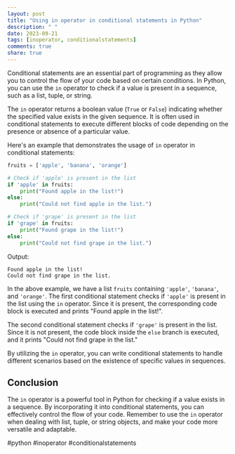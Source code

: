 ```yaml
---
layout: post
title: "Using in operator in conditional statements in Python"
description: " "
date: 2023-09-21
tags: [inoperator, conditionalstatements]
comments: true
share: true
---
```


Conditional statements are an essential part of programming as they allow you to control the flow of your code based on certain conditions. In Python, you can use the `in` operator to check if a value is present in a sequence, such as a list, tuple, or string. 

The `in` operator returns a boolean value (`True` or `False`) indicating whether the specified value exists in the given sequence. It is often used in conditional statements to execute different blocks of code depending on the presence or absence of a particular value.

Here's an example that demonstrates the usage of `in` operator in conditional statements:

```python
fruits = ['apple', 'banana', 'orange']

# Check if 'apple' is present in the list
if 'apple' in fruits:
    print("Found apple in the list!")
else:
    print("Could not find apple in the list.")

# Check if 'grape' is present in the list
if 'grape' in fruits:
    print("Found grape in the list!")
else:
    print("Could not find grape in the list.")
```

Output:
```
Found apple in the list!
Could not find grape in the list.
```

In the above example, we have a list `fruits` containing `'apple'`, `'banana'`, and `'orange'`. The first conditional statement checks if `'apple'` is present in the list using the `in` operator. Since it is present, the corresponding code block is executed and prints "Found apple in the list!".

The second conditional statement checks if `'grape'` is present in the list. Since it is not present, the code block inside the `else` branch is executed, and it prints "Could not find grape in the list."

By utilizing the `in` operator, you can write conditional statements to handle different scenarios based on the existence of specific values in sequences.

## Conclusion

The `in` operator is a powerful tool in Python for checking if a value exists in a sequence. By incorporating it into conditional statements, you can effectively control the flow of your code. Remember to use the `in` operator when dealing with list, tuple, or string objects, and make your code more versatile and adaptable.

#python #inoperator #conditionalstatements